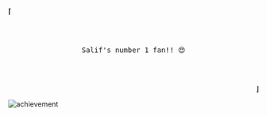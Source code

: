 <p align=left>
  <strong> ⌈ </strong>
</p>

<br>
<br>

<p align=center>
  <samp>
   Salif's number 1 fan!! 😍 <br>
    
  </samp>
</p>

<br>
<br>

<p align=right>
  <strong> ⌋ </strong>
</p>

![achievement](https://user-images.githubusercontent.com/79142358/201485976-659bcdc0-75ed-4609-8dc4-7ca4ffd2ff7a.png)
